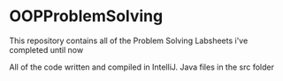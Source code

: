 # OOPProblemSolving
This repository contains all of the Problem Solving Labsheets i've completed until now

All of the code written and compiled in IntelliJ. 
Java files in the src folder
